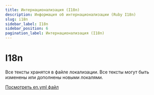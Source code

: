 ```yaml
---
title: Интернационализация (I18n)
description: Информация об интернационализации (Ruby I18n)
slug: i18n
sidebar_label: I18n
sidebar_position: 6
pagination_label: Интернационализация (I18n)
---
```


# I18n

Все тексты хранятся в файле локализации. Все тексты могут быть изменены или дополнены новыми локалями.

[Посмотреть en.yml файл](https://github.com/afuno/servactory/tree/main/config/locales/en.yml)
